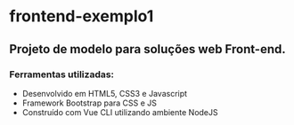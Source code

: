 # frontend-exemplo1

## Projeto de modelo para soluções web Front-end.

### Ferramentas utilizadas:

- Desenvolvido em HTML5, CSS3 e Javascript
- Framework Bootstrap para CSS e JS
- Construído com Vue CLI utilizando ambiente NodeJS
